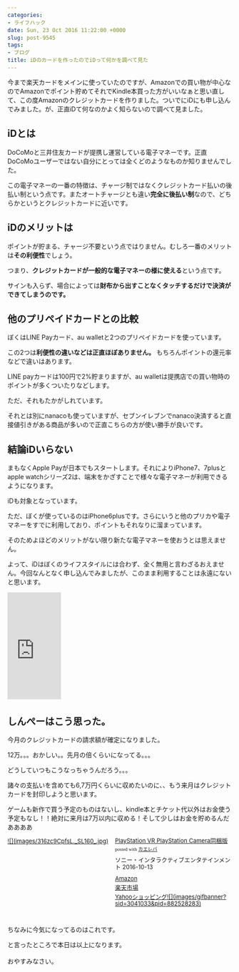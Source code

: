 ```yaml
---
categories:
- ライフハック
date: Sun, 23 Oct 2016 11:22:00 +0000
slug: post-9545
tags:
- ブログ
title: iDのカードを作ったのでiDって何かを調べて見た
---
```


今まで楽天カードをメインに使っていたのですが、Amazonでの買い物が中心なのでAmazonでポイント貯めてそれでKindle本買った方がいいなぁと思い直して、この度Amazonのクレジットカードを作りました。ついでにiDにも申し込んでみました。が、正直iDて何なのかよく知らないので調べて見ました。<!--more--><h2>iDとは</h2>

DoCoMoと三井住友カードが提携し運営している電子マネーです。正直DoCoMoユーザーではない自分にとっては全くどのようなものか知りませんでした。

この電子マネーの一番の特徴は、チャージ制ではなくクレジットカード払いの後払い制という点です。またオートチャージとも違い<strong>完全に後払い制</strong>なので、どちらかというとクレジットカードに近いです。


<h2>iDのメリットは</h2>

ポイントが貯まる、チャージ不要という点ではりません。むしろ一番のメリットは<strong>その利便性</strong>でしょう。

つまり、<strong>クレジットカードが一般的な電子マネーの様に使える</strong>という点です。

サインも入らず、場合によっては<strong>財布から出すことなくタッチするだけで決済ができてしまうのです。</strong>


<h2>他のプリペイドカードとの比較</h2>

ぼくはLINE Payカード、au walletと2つのプリペイドカードを使っています。

この2つは<strong>利便性の違いなどは正直ほぼありません。</strong>
もちろんポイントの還元率などで違いはあります。

LINE payカードは100円で2%貯まりますが、au walletは提携店での買い物時のポイントが多くついたりなどします。

ただ、それもたかがしれています。

それとは別にnanacoも使っていますが、セブンイレブンでnanaco決済すると直接値引きがある商品が多いので正直こちらの方が使い勝手が良いです。

<h2>結論iDいらない</h2>

まもなくApple Payが日本でもスタートします。それによりiPhone7、7plusとapple watchシリーズ2は、端末をかざすことで様々な電子マネーが利用できるようになります。

iDも対象となっています。

ただ、ぼくが使っているのはiPhone6plusです。さらにいうと他のプリカや電子マネーをすでに利用しており、ポイントもそれなりに溜まっています。

そのためよほどのメリットがない限り新たな電子マネーを使おうとは思えません。

よって、iDはぼくのライフスタイルには合わず、全く無用と言わざるおえません。今回なんとなく申し込んでみましたが、このまま利用することは永遠にないと思います。

<iframe src="https://rcm-fe.amazon-adsystem.com/e/cm?t=warawareotoko-22&o=9&p=8&l=as1&asins=B0092VO0LI&ref=tf_til&fc1=000000&IS2=1&lt1=_blank&m=amazon&lc1=0000FF&bc1=FFFFFF&bg1=FFFFFF&f=ifr" style="width:120px;height:240px;" scrolling="no" marginwidth="0" marginheight="0" frameborder="0"></iframe>


<h2>しんぺーはこう思った。</h2>

今月のクレジットカードの請求額が確定になりました。

12万。。。おかしい。。先月の倍くらいになってる。。。

どうしていつもこうなっちゃうんだろう。。。

諸々の支払いを含めても6,7万円くらいに収めたいのに、、もう来月はクレジットカードを封印しようと思います。

ゲームも新作で買う予定のものはないし、kindle本とチケット代以外はお金使う予定もなし！！絶対に来月は7万以内に収める！そして少しはお金を貯めるんだああああ


<div class="kaerebalink-box" style="text-align:left;padding-bottom:20px;font-size:small;/zoom: 1;overflow: hidden;"><div class="kaerebalink-image" style="float:left;margin:0 15px 10px 0;"><a href="http://www.amazon.co.jp/exec/obidos/ASIN/B01H03FQ44/warawareotoko-22/ref=nosim/" target="_blank" >![](images/316zc9CpfsL._SL160_.jpg)</a></div><div class="kaerebalink-info" style="line-height:120%;/zoom: 1;overflow: hidden;"><div class="kaerebalink-name" style="margin-bottom:10px;line-height:120%"><a href="http://www.amazon.co.jp/exec/obidos/ASIN/B01H03FQ44/warawareotoko-22/ref=nosim/" target="_blank" >PlayStation VR PlayStation Camera同梱版</a><div class="kaerebalink-powered-date" style="font-size:8pt;margin-top:5px;font-family:verdana;line-height:120%">posted with <a href="http://kaereba.com" rel="nofollow" target="_blank">カエレバ</a></div></div><div class="kaerebalink-detail" style="margin-bottom:5px;"> ソニー・インタラクティブエンタテインメント 2016-10-13    </div><div class="kaerebalink-link1" style="margin-top:10px;"><div class="shoplinkamazon" style="margin:5px 0"><a href="http://www.amazon.co.jp/gp/search?keywords=PSVR&__mk_ja_JP=%E3%82%AB%E3%82%BF%E3%82%AB%E3%83%8A&tag=warawareotoko-22" target="_blank" >Amazon</a></div><div class="shoplinkrakuten" style="margin:5px 0"><a href="http://hb.afl.rakuten.co.jp/hgc/0f6e221b.2eb9748a.0f6e221c.35cc1e84/?pc=http%3A%2F%2Fsearch.rakuten.co.jp%2Fsearch%2Fmall%2FPSVR%2F-%2Ff.1-p.1-s.1-sf.0-st.A-v.2%3Fx%3D0%26scid%3Daf_ich_link_urltxt%26m%3Dhttp%3A%2F%2Fm.rakuten.co.jp%2F" target="_blank" >楽天市場</a></div><div class="shoplinkyahoo" style="margin:5px 0"><a href="http://ck.jp.ap.valuecommerce.com/servlet/referral?sid=3041033&pid=882528283&vc_url=http%3A%2F%2Fsearch.shopping.yahoo.co.jp%2Fsearch%3Fp%3DPSVR&vcptn=kaereba" target="_blank" >Yahooショッピング![](images/gifbanner?sid=3041033&pid=882528283)</a></div></div></div><div class="booklink-footer" style="clear: left"></div></div>

ちなみに今気になってるのはこれです。


と言ったところで本日は以上になります。<br><br>おやすみなさい。